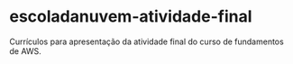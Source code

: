 # escoladanuvem-atividade-final
Currículos para apresentação da atividade final do curso de fundamentos de AWS.
